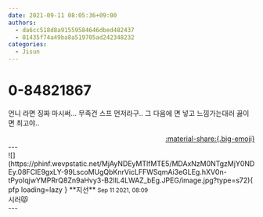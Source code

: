 ```yaml
---
date: 2021-09-11 08:05:36+09:00
authors:
  - da6cc518d8a91559584646dbed482437
  - 01435f74a49ba8a519705ad242348232
categories:
  - Jisun
---
```


# 0-84821867

<div class="post-container" markdown="1">
<div class="content-container md-sidebar__scrollwrap" markdown="1">

언니 라면 징짜 마시써... 무족건 스프 먼저라구.. 그 다음에 면 넣고 느낌가는대러 끓이면 최고야.. 

</div>
</div>

<div style="text-align: right;" markdown="1">
<a href="https://weverse.io/fromis9/fanpost/0-84821867" style="text-align: right;">:material-share:{.big-emoji}</a>
</div>
---

<div class="comments-container md-sidebar__scrollwrap" markdown="1">
<div class="comment" markdown="1">
<div class='id-container' markdown="1">
![](https://phinf.wevpstatic.net/MjAyNDEyMTlfMTE5/MDAxNzM0NTgzMjY0NDEy.08FClE9gxLY-99LscoMUgQbKnrVicLFFWSqmAi3eGLEg.hXV0n-tPyoIqjwYMPRrQ8Zn9aHvy3-B2llL4LWAZ_bEg.JPEG/image.jpg?type=s72){ pfp loading=lazy }
**<span class="artist">지선</span>** <small>Sep 11 2021, 08:09</small><br>
</div>
<div class='comment-body' markdown="1">
시러😾 
</div>
</div>
</div>
---
